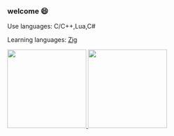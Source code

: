 ### welcome :smile:

Use languages: C/C++,Lua,C#

Learning languages: [Zig](https://ziglang.org)

<p align="left">
<a href="https://github.com/cloudfreexiao">
  <img height="180em" src="https://github-readme-stats-eight-theta.vercel.app/api/top-langs/?username=cloudfreexiao&layout=compact&langs_count=8&theme=algolia"/>
  <img height="180em" src="https://github-readme-stats-eight-theta.vercel.app/api?username=cloudfreexiao&show_icons=true&theme=algolia&include_all_commits=true&count_private=true"/>
</a>
</p>
